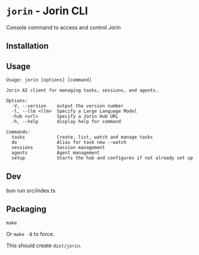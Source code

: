 # `jorin` - Jorin CLI

Console command to access and control Jorin

## Installation

## Usage

```
Usage: jorin [options] [command]

Jorin AI client for managing tasks, sessions, and agents.

Options:
  -V, --version    output the version number
  -l, --llm <llm>  Specify a Large Language Model
  -hub <url>       Specify a Jorin Hub URL
  -h, --help       display help for command

Commands:
  tasks            Create, list, watch and manage tasks
  do               Alias for task new --watch
  sessions         Session management
  agents           Agent management
  setup            Starts the hub and configures if not already set up
```

## Dev

bun run src/index.ts

## Packaging

```
make
```

Or `make -B` to force.

This should create `dist/jorin`.